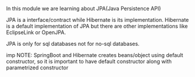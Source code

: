 In this module we are learning about JPA(Java Persistence API)

JPA is a interface/contract while Hibernate is its implementation.
Hibernate is a default implementation of JPA but there are other
implementations like EclipseLink or OpenJPA.

JPA is only for sql databases not for no-sql databases.


imp
NOTE: SpringBoot and Hibernate creates beans/object using default constructor,
      so it is important to have default constructor along with parametrized constructor

